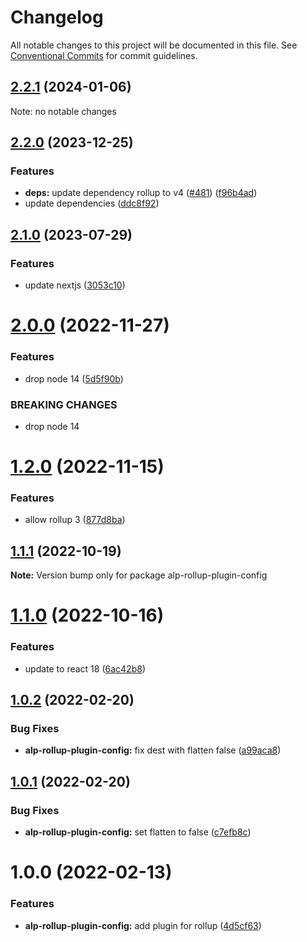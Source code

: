 # Changelog

All notable changes to this project will be documented in this file.
See [Conventional Commits](https://conventionalcommits.org) for commit guidelines.

## [2.2.1](https://github.com/christophehurpeau/alp/compare/alp-rollup-plugin-config@2.2.0...alp-rollup-plugin-config@2.2.1) (2024-01-06)

Note: no notable changes




## [2.2.0](https://github.com/christophehurpeau/alp/compare/alp-rollup-plugin-config@2.1.0...alp-rollup-plugin-config@2.2.0) (2023-12-25)


### Features

* **deps:** update dependency rollup to v4 ([#481](https://github.com/christophehurpeau/alp/issues/481)) ([f96b4ad](https://github.com/christophehurpeau/alp/commit/f96b4ad926d2332162a9734e942efc857d056d4c))
* update dependencies ([ddc8f92](https://github.com/christophehurpeau/alp/commit/ddc8f92cccacf6ed2baabf8555f0b37fe281ce9d))




## [2.1.0](https://github.com/christophehurpeau/alp/compare/alp-rollup-plugin-config@2.0.0...alp-rollup-plugin-config@2.1.0) (2023-07-29)


### Features

* update nextjs ([3053c10](https://github.com/christophehurpeau/alp/commit/3053c1099f90b9474f1c3c333f204cffc7ba3346))



# [2.0.0](https://github.com/christophehurpeau/alp/compare/alp-rollup-plugin-config@1.2.0...alp-rollup-plugin-config@2.0.0) (2022-11-27)


### Features

* drop node 14 ([5d5f90b](https://github.com/christophehurpeau/alp/commit/5d5f90b09d8532278aba75a97f10ea90bbb27919))


### BREAKING CHANGES

* drop node 14





# [1.2.0](https://github.com/christophehurpeau/alp/compare/alp-rollup-plugin-config@1.1.1...alp-rollup-plugin-config@1.2.0) (2022-11-15)


### Features

* allow rollup 3 ([877d8ba](https://github.com/christophehurpeau/alp/commit/877d8ba4afdf80276d8a340bf244cac7dbfd4f72))





## [1.1.1](https://github.com/christophehurpeau/alp/compare/alp-rollup-plugin-config@1.1.0...alp-rollup-plugin-config@1.1.1) (2022-10-19)

**Note:** Version bump only for package alp-rollup-plugin-config





# [1.1.0](https://github.com/christophehurpeau/alp/compare/alp-rollup-plugin-config@1.0.2...alp-rollup-plugin-config@1.1.0) (2022-10-16)


### Features

* update to react 18 ([6ac42b8](https://github.com/christophehurpeau/alp/commit/6ac42b84b80bf76853773f3b93819666684327d1))





## [1.0.2](https://github.com/christophehurpeau/alp/compare/alp-rollup-plugin-config@1.0.1...alp-rollup-plugin-config@1.0.2) (2022-02-20)


### Bug Fixes

* **alp-rollup-plugin-config:** fix dest with flatten false ([a99aca8](https://github.com/christophehurpeau/alp/commit/a99aca84a4dfb706fcf55820964115e63f077efb))





## [1.0.1](https://github.com/christophehurpeau/alp/compare/alp-rollup-plugin-config@1.0.0...alp-rollup-plugin-config@1.0.1) (2022-02-20)


### Bug Fixes

* **alp-rollup-plugin-config:** set flatten to false ([c7efb8c](https://github.com/christophehurpeau/alp/commit/c7efb8ce0f6453af0e9021abc32669df4dbfe87b))





# 1.0.0 (2022-02-13)


### Features

* **alp-rollup-plugin-config:** add plugin for rollup ([4d5cf63](https://github.com/christophehurpeau/alp/commit/4d5cf63af487f05e99651d6bc8959296e3cfe41e))
